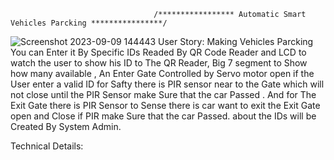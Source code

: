                                     /***************** Automatic Smart Vehicles Parcking ****************/
![Screenshot 2023-09-09 144443](https://github.com/MohamedBadr552002/Embedded-Systems/assets/108628976/14103645-b726-43e8-8ffa-995a2c44950e)
User Story:
Making Vehicles Parcking You can Enter it By Specific IDs Readed By QR Code Reader and LCD to watch the user to show his ID to The QR Reader, Big 7 segment 
to Show how many available , An Enter Gate Controlled by Servo motor open if the User enter a valid ID for Safty there is PIR sensor near to the Gate which will not close until the PIR Sensor make Sure that the car Passed .
And for The Exit Gate there is PIR Sensor to Sense there is car want to exit the Exit Gate open and Close if PIR make Sure that the car Passed.
about the IDs will be Created By System Admin.

Technical Details:
